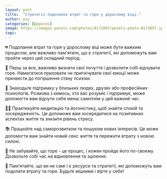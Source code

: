 ```yaml
---
layout: post
title:  "Стратегії подолання втрат та горя у дорослому віці."
author: psy
categories: [Дорослі]
image: https://images.pexels.com/photos/8172897/pexels-photo-8172897.jpeg?auto=compress&cs=tinysrgb&fit=crop&h=627&w=1200
tags: 
---
```


💔 Подолання втрат та горя у дорослому віці може бути важким процесом, але важливо пам'ятати, що є стратегії, які допоможуть вам пройти через цей складний період. 

🌱 Перш за все, важливо визнати свої почуття і дозволити собі відчувати горе. Намагатися приховати чи пригнічувати свої емоції може призвести до погіршення стану психіки.

💬 Знаходьте підтримку у близьких людях, друзях або професійних психологів. Розмова з кимось, хто вас розуміє і підтримує, може допомогти вам відчути себе менш самотнім у цей важкий час.

🧘‍♀️ Практикуйте медитацію та йогоністику, щоб знайти спокій та зосередженість. Це допоможе вам зосередитися на позитивних аспектах життя та знизити рівень стресу.

📚 Працюйте над саморозвитком та пошуком нових інтересів. Це може допомогти вам знайти новий сенс життя та пережити втрату з новою силою.

🌈 Не забувайте, що горе - це процес, і кожен пройде його по-своєму. Дозвольте собі час на відновлення та зцілення. 

💪 Пам'ятайте, що ви не самі і є ресурси та стратегії, які допоможуть вам подолати втрату та горе. Будьте міцними і вірте у себе!


